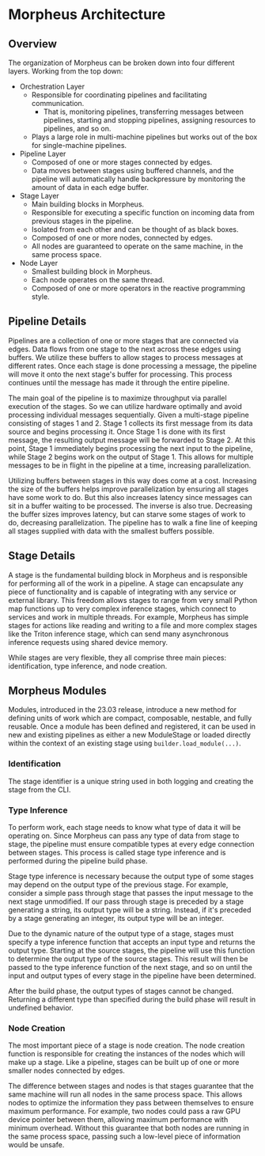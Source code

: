 <!--
SPDX-FileCopyrightText: Copyright (c) 2022-2023, NVIDIA CORPORATION & AFFILIATES. All rights reserved.
SPDX-License-Identifier: Apache-2.0

Licensed under the Apache License, Version 2.0 (the "License");
you may not use this file except in compliance with the License.
You may obtain a copy of the License at

http://www.apache.org/licenses/LICENSE-2.0

Unless required by applicable law or agreed to in writing, software
distributed under the License is distributed on an "AS IS" BASIS,
WITHOUT WARRANTIES OR CONDITIONS OF ANY KIND, either express or implied.
See the License for the specific language governing permissions and
limitations under the License.
-->

# Morpheus Architecture

## Overview
The organization of Morpheus can be broken down into four different layers. Working from the top down:
* Orchestration Layer
  * Responsible for coordinating pipelines and facilitating communication.
    * That is, monitoring pipelines, transferring messages between pipelines, starting and stopping pipelines, assigning resources to pipelines,  and so on.
  * Plays a large role in multi-machine pipelines but works out of the box for single-machine pipelines.
* Pipeline Layer
  *  Composed of one or more stages connected by edges.
  * Data moves between stages using buffered channels, and the pipeline will automatically handle backpressure by monitoring the amount of data in each edge buffer.
* Stage Layer
  * Main building blocks in Morpheus.
  * Responsible for executing a specific function on incoming data from previous stages in the pipeline.
  * Isolated from each other and can be thought of as black boxes.
  * Composed of one or more nodes, connected by edges.
  * All nodes are guaranteed to operate on the same machine, in the same process space.
* Node Layer
  * Smallest building block in Morpheus.
  * Each node operates on the same thread.
  * Composed of one or more operators in the reactive programming style.

## Pipeline Details
Pipelines are a collection of one or more stages that are connected via edges. Data flows from one stage to the next across these edges using buffers. We utilize these buffers to allow stages to process messages at different rates. Once each stage is done processing a message, the pipeline will move it onto the next stage's buffer for processing. This process continues until the message has made it through the entire pipeline.

The main goal of the pipeline is to maximize throughput via parallel execution of the stages. So we can utilize hardware optimally and avoid processing individual messages sequentially. Given a multi-stage pipeline consisting of stages 1 and 2. Stage 1 collects its first message from its data source and begins processing it. Once Stage 1 is done with its first message, the resulting output message will be forwarded to Stage 2. At this point, Stage 1 immediately begins processing the next input to the pipeline, while Stage 2 begins work on the output of Stage 1. This allows for multiple messages to be in flight in the pipeline at a time, increasing parallelization.

Utilizing buffers between stages in this way does come at a cost. Increasing the size of the buffers helps improve parallelization by ensuring all stages have some work to do. But this also increases latency since messages can sit in a buffer waiting to be processed. The inverse is also true. Decreasing the buffer sizes improves latency, but can starve some stages of work to do, decreasing parallelization. The pipeline has to walk a fine line of keeping all stages supplied with data with the smallest buffers possible.

## Stage Details
A stage is the fundamental building block in Morpheus and is responsible for performing all of the work in a pipeline. A stage can encapsulate any piece of functionality and is capable of integrating with any service or external library. This freedom allows stages to range from very small Python map functions up to very complex inference stages, which connect to services and work in multiple threads. For example, Morpheus has simple stages for actions like reading and writing to a file and more complex stages like the Triton inference stage, which can send many asynchronous inference requests using shared device memory.

While stages are very flexible, they all comprise three main pieces: identification, type inference, and node creation.

## Morpheus Modules
Modules, introduced in the 23.03 release, introduce a new method for defining units of work which are compact, 
composable, nestable, and fully reusable. Once a module has been defined and registered, it can be used in new and 
existing pipelines as either a new ModuleStage or loaded directly within the context of an existing stage using 
`builder.load_module(...)`. 

### Identification
The stage identifier is a unique string used in both logging and creating the stage from the CLI.

### Type Inference
To perform work, each stage needs to know what type of data it will be operating on. Since Morpheus can pass any type of data from stage to stage, the pipeline must ensure compatible types at every edge connection between stages. This process is called stage type inference and is performed during the pipeline build phase.

Stage type inference is necessary because the output type of some stages may depend on the output type of the previous stage. For example, consider a simple pass through stage that passes the input message to the next stage unmodified. If our pass through stage is preceded by a stage generating a string, its output type will be a string. Instead, if it's preceded by a stage generating an integer, its output type will be an integer.

Due to the dynamic nature of the output type of a stage, stages must specify a type inference function that accepts an input type and returns the output type. Starting at the source stages, the pipeline will use this function to determine the output type of the source stages. This result will then be passed to the type inference function of the next stage, and so on until the input and output types of every stage in the pipeline have been determined.

After the build phase, the output types of stages cannot be changed. Returning a different type than specified during the build phase will result in undefined behavior.

### Node Creation
The most important piece of a stage is node creation. The node creation function is responsible for creating the instances of the nodes which will make up a stage. Like a pipeline, stages can be built up of one or more smaller nodes connected by edges.

The difference between stages and nodes is that stages guarantee that the same machine will run all nodes in the same process space. This allows nodes to optimize the information they pass between themselves to ensure maximum performance. For example, two nodes could pass a raw GPU device pointer between them, allowing maximum performance with minimum overhead. Without this guarantee that both nodes are running in the same process space, passing such a low-level piece of information would be unsafe.
